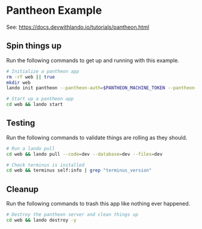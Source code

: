 Pantheon Example
================

See: https://docs.devwithlando.io/tutorials/pantheon.html

Spin things up
--------------

Run the following commands to get up and running with this example.

```bash
# Initialize a pantheon app
rm -rf web || true
mkdir web
lando init pantheon --pantheon-auth=$PANTHEON_MACHINE_TOKEN --pantheon-site=drupal-7-pantheon-basicz --dest=web -y

# Start up a pantheon app
cd web && lando start
```

Testing
-------

Run the following commands to validate things are rolling as they should.

```bash
# Run a lando pull
cd web && lando pull --code=dev --database=dev --files=dev

# Check terminus is installed
cd web && terminus self:info | grep "terminus_version"
```

Cleanup
-------

Run the following commands to trash this app like nothing ever happened.

```bash
# Destroy the pantheon server and clean things up
cd web && lando destroy -y
```
